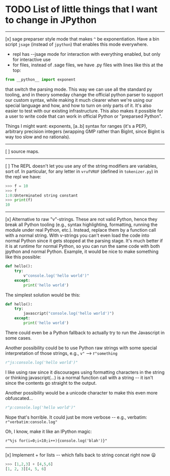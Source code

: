 # TODO List of little things that I want to change in JPython

---

[x] sage preparser style mode that makes `^` be exponentiation. Have a bin script `jsage` (instead of `jpython`) that enables this mode everywhere.

- repl has --jsage mode for interaction with everything enabled, but only for interactive use
- for files, instead of .sage files, we have .py files with lines like this at the top:

```py
from __python__ import exponent
```

that switch the parsing mode. This way we can use all the standard py tooling,
and in theory someday change the official python parser to support our custom
syntax, while making it much clearer when we're using our special language and
how, and how to turn on only parts of it. It's also easier to test with
our existing infrastructure. This also makes it possible for a user to write
code that can work in official Python or "preparsed Python".

Things I might want: exponents, [a..b] syntax for ranges (it's a PEP), arbitrary precision integers (wrapping GMP rather than BigInt, since BigInt is way too slow and no rationals).

---

[ ] source maps.

---

[ ] The REPL doesn't let you use any of the string modifiers are variables, sort of. In particular, for any letter in `vrufVRUF` (defined in `tokenizer.py`) in the repl we have:

```py
>>> f = 10
>>> f
1:0:Unterminated string constant
>>> print(f)
10
```

---

[x] Alternative to raw "v"-strings. These are not valid Python, hence they break all Python tooling (e.g., syntax highlighting, formatting, running the module under real Python, etc.). Instead, replace them by a function call with a normal string. With v-strings you can't even load the code into normal Python since it gets stopped at the parsing stage. It's much better if it is at runtime for normal Python, so you can run the same code with both jpython and normal Python. Example, it would be nice to make something like this possible:

```py
def hello():
    try:
        v"console.log('hello world')"
    except:
        print('hello world')
```

The simplest solution would be this:

```py
def hello():
    try:
        javascript("console.log('hello world')")
    except:
        print('hello world')
```

There could even be a Python fallback to actually try to run the Javascript in some cases.

Another possibility could be to use Python raw strings with some special interpretation of those strings, e.g., `v"` --&gt; r`"something`

```py
r"js:console.log('hello world')"
```

I like using raw since it discourages using formatting characters in the string or thinking javascript(...) is a normal function call with a string -- it isn't since the contents go straight to the output.

Another possibility would be a unicode character to make this even more obfuscated...

```py
r"ρ:console.log('hello world')"
```

Nope that's horrible. It could just be more verbose -- e.g., verbatim: `r"verbatim:console.log"`

Oh, I know, make it like an IPython magic:

```by
r"%js for(i=0;i<10;i++){console.log('blah')}"
```

---

[x] Implement + for lists -- which falls back to string concat right now :frowning:

```py
>>> [1,2,3] + [4,5,6]
[1, 2, 3][4, 5, 6]
```
